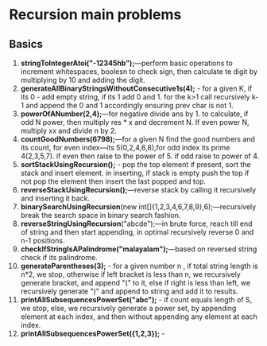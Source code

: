 # Recursion main problems 

## Basics
1. **stringToIntegerAtoi("-12345hb");**—perform basic operations to increment whitespaces, boolesn to check sign, then calculate te digit by multiplying by 10 and adding the digit.
2. **generateAllBinaryStringsWithoutConsecutive1s(4);** - for a given K, if its 0 - add empty string, if its 1 add 0 and 1. for the k>1 call recursively k-1 and append the 0 and 1 accordingly ensuring prev char is not 1.
3. **powerOfANumber(2,4);**—for negative divide ans by 1. to calculate, if odd N power, then multiply res * x and decrement N. If even power N, multiply x*x* and divide n by 2.
4. **countGoodNumbers(6798);**—for a given N find the good numbers and its count, for even index—its 5(0,2,4,6,8),for odd index its prime 4(2,3,5,7). if even then raise to the power of 5. if odd raise to power of 4.   
5. **sortStackUsingRecursion();** - pop the top element if present, sort the stack and insert element. in inserting, if stack is empty push the top if not pop the element then insert the last popped and top.
6. **reverseStackUsingRecursion();**—reverse stack by calling it recursively and inserting it back.
7. **binarySearchUsingRecursion**(new int[]{1,2,3,4,6,7,8,9},6);—recursively break the search space in binary search fashion.
8. **reverseStringUsingRecursion**("abcde");—in brute force, reach till end of string and then start appending, in optimal recursively reverse 0 and n-1 positions.
9. **checkIfStringIsAPalindrome("malayalam");**—based on reversed string check if its palindrome.
10. **generateParentheses(3);** - for a given number n , if total string length is n*2, we stop, otherwise if left bracket is less than n, we recursively generate bracket, and append "(" to it, else if right is less than left, we recursively generate ")" and append to string and add it to results.
11. **printAllSubsequencesPowerSet("abc");** - if count equals length of S, we stop, else, we recursively generate a power set, by appending element at each index, and then without appending any element at each index.
12. **printAllSubsequencesPowerSet({1,2,3});** - 